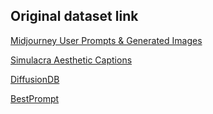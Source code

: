 ## Original dataset link

[Midjourney User Prompts & Generated Images](https://www.kaggle.com/datasets/da9b9ba35ffbd86a5f97ccd068d3c74f5742cfe5f34f6aaf1f0f458d7694f55e)

[Simulacra Aesthetic Captions](https://github.com/JD-P/simulacra-aesthetic-captions)

[DiffusionDB](https://github.com/poloclub/diffusiondb)

[BestPrompt](https://github.com/toloka/BestPrompts)
